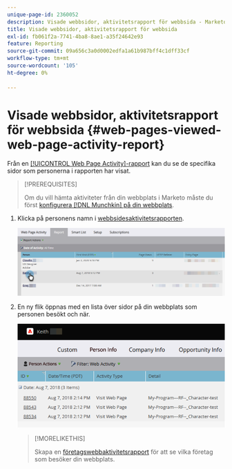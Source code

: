 ```yaml
---
unique-page-id: 2360052
description: Visade webbsidor, aktivitetsrapport för webbsida - Marketo Docs - produktdokumentation
title: Visade webbsidor, aktivitetsrapport för webbsida
exl-id: fb061f2a-7741-4ba8-8ae1-a35f24642e93
feature: Reporting
source-git-commit: 09a656c3a0d0002edfa1a61b987bff4c1dff33cf
workflow-type: tm+mt
source-wordcount: '105'
ht-degree: 0%

---
```


# Visade webbsidor, aktivitetsrapport för webbsida {#web-pages-viewed-web-page-activity-report}

Från en [[!UICONTROL Web Page Activity]-rapport](/help/marketo/product-docs/reporting/basic-reporting/report-types/web-page-activity-report.md) kan du se de specifika sidor som personerna i rapporten har visat.

>[!PREREQUISITES]
>
>Om du vill hämta aktiviteter från din webbplats i Marketo måste du först [konfigurera [!DNL Munchkin] på din webbplats](/help/marketo/product-docs/administration/additional-integrations/add-munchkin-tracking-code-to-your-website.md).

1. Klicka på personens namn i [webbsidesaktivitetsrapporten](/help/marketo/product-docs/reporting/basic-reporting/report-types/web-page-activity-report.md).

   ![](assets/web-pages-viewed-web-page-activity-report-1.png)

1. En ny flik öppnas med en lista över sidor på din webbplats som personen besökt och när.

   ![](assets/web-pages-viewed-web-page-activity-report-2.png)

   >[!MORELIKETHIS]
   >
   >Skapa en [företagswebbaktivitetsrapport](/help/marketo/product-docs/reporting/basic-reporting/report-types/company-web-activity-report.md) för att se vilka företag som besöker din webbplats.
